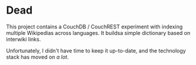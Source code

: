# Dead

This project contains a CouchDB / CouchREST experiment with indexing multiple Wikipedias across languages. It buildsa simple dictionary based on interwiki links.

Unfortunately, I didn't have time to keep it up-to-date, and the technology stack has moved on *a lot*. 
